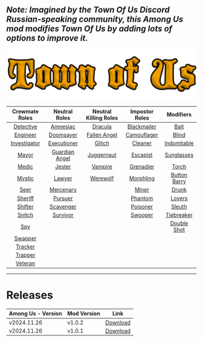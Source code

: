 ## *Note: Imagined by the Town Of Us Discord Russian-speaking community, this Among Us mod modifies Town Of Us by adding lots of options to improve it.*

![LOGO](./Images/TOU-logo.png)

| **Crewmate Roles**            | **Neutral Roles**                 | **Neutral Killing Roles**                | **Impostor Roles**                | **Modifiers**                 |
|:-----------------------------:|:---------------------------------:|:----------------------------------------:|:---------------------------------:|:-----------------------------:|
| [Detective](#detective)        | [Amnesiac](#amnesiac)            | [Dracula](#dracula)                      | [Blackmailer](#blackmailer)       | [Bait](#bait)                 |
| [Engineer](#engineer)          | [Doomsayer](#doomsayer)          | [Fallen Angel](#fallen-angel)            | [Camouflager](#camouflager)       | [Blind](#blind)               |
| [Investigator](#investigator)  | [Executioner](#executioner)      | [Glitch](#glitch)                        | [Cleaner](#cleaner)               | [Indomitable](#indomitable)   |
| [Mayor](#mayor)                | [Guardian Angel](#guardian-angel)| [Juggernaut](#juggernaut)                | [Escapist](#escapist)             | [Sunglasses](#sunglasses)     |
| [Medic](#medic)                | [Jester](#jester)                | [Vampire](#vampire)                      | [Grenadier](#grenadier)           | [Torch](#torch)               |
| [Mystic](#mystic)              | [Lawyer](#lawyer)                | [Werewolf](#werewolf)                    | [Morphling](#morphling)           | [Button Barry](#button-barry) |
| [Seer](#seer)                  | [Mercenary](#mercenary)          |                                          | [Miner](#miner)                   | [Drunk](#drunk)               |
| [Sheriff](#sheriff)            | [Pursuer](#pursuer)              |                                          | [Phantom](#phantom)               | [Lovers](#lovers)             |
| [Shifter](#shifter)            | [Scavenger](#scavenger)          |                                          | [Poisoner](#poisoner)             | [Sleuth](#sleuth)             |
| [Snitch](#snitch)              | [Survivor](#survivor)            |                                          | [Swooper](#swooper)               | [Tiebreaker](#tiebreaker)     |
| [Spy](#spy)                    |                                  |                                          |                                   | [Double Shot](#double-shot)   |
| [Swapper](#swapper)            |                                  |                                          |                                   |                               |
| [Tracker](#tracker)            |                                  |                                          |                                   |                               |
| [Trapper](#trapper)            |                                  |                                          |                                   |                               |
| [Veteran](#veteran)            |                                  |                                          |                                   |                               |

-----------------------

# Releases
| Among Us - Version| Mod Version | Link |
|----------|-------------|-----------------|
| v2024.11.26 | v1.0.2 | [Download](https://github.com/NesTT17/Town-Of-Us-Edited/releases/tag/v1.0.2) |
| v2024.11.26 | v1.0.1 | [Download](https://github.com/NesTT17/Town-Of-Us-Edited/releases/tag/v1.0.1) |
